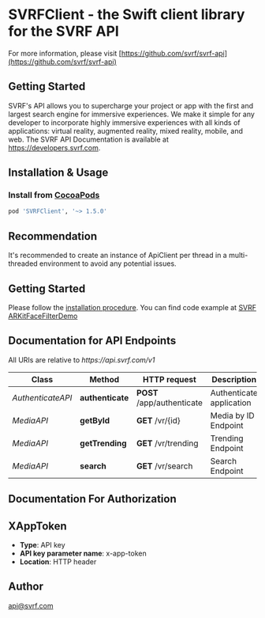 # SVRFClient - the Swift client library for the SVRF API

For more information, please visit [https://github.com/svrf/svrf-api](https://github.com/svrf/svrf-api)

## Getting Started
SVRF's API allows you to supercharge your project or app with the first and largest search engine for immersive experiences. We make it simple for any developer to incorporate highly immersive experiences with all kinds of applications: virtual reality, augmented reality, mixed reality, mobile, and web.
The SVRF API Documentation is available at <https://developers.svrf.com>.

## Installation & Usage
### Install from [CocoaPods](https://cocoapods.org/)
```ruby
pod 'SVRFClient', '~> 1.5.0'
```

## Recommendation
It's recommended to create an instance of ApiClient per thread in a multi-threaded environment to avoid any potential issues.

## Getting Started
Please follow the [installation procedure](#installation--usage). You can find code example at [SVRF ARKitFaceFilterDemo](https://github.com/SVRF/svrf-api/blob/master/examples/ARKitFaceFilterDemo/ARKitFaceFilterDemo/SvrfApi.swift)

## Documentation for API Endpoints
All URIs are relative to *https:&#x2F;&#x2F;api.svrf.com&#x2F;v1*

Class | Method | HTTP request | Description
------------ | ------------- | ------------- | -------------
*AuthenticateAPI* | **authenticate** | **POST** /app/authenticate | Authenticate application
*MediaAPI* | **getById** | **GET** /vr/{id} | Media by ID Endpoint
*MediaAPI* | **getTrending** | **GET** /vr/trending | Trending Endpoint
*MediaAPI* | **search** | **GET** /vr/search | Search Endpoint

## Documentation For Authorization
## XAppToken
- **Type**: API key
- **API key parameter name**: x-app-token
- **Location**: HTTP header

## Author
api@svrf.com
